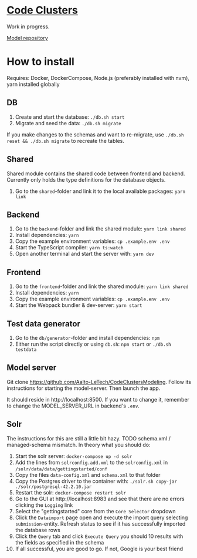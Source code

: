 # [Code Clusters](https://github.com/Aalto-LeTech/CodeClusters)

Work in progress.

[Model repository](https://github.com/Aalto-LeTech/CodeClustersModeling)

# How to install

Requires: Docker, DockerCompose, Node.js (preferably installed with nvm), yarn installed globally

## DB

1. Create and start the database: `./db.sh start`
2. Migrate and seed the data: `./db.sh migrate`

If you make changes to the schemas and want to re-migrate, use `./db.sh reset && ./db.sh migrate` to recreate the tables.

## Shared

Shared module contains the shared code between frontend and backend. Currently only holds the type definitions for the database objects.

1. Go to the `shared`-folder and link it to the local available packages: `yarn link`

## Backend

1. Go to the `backend`-folder and link the shared module: `yarn link shared`
2. Install dependencies: `yarn`
3. Copy the example environment variables: `cp .example.env .env`
4. Start the TypeScript compiler: `yarn ts:watch`
5. Open another terminal and start the server with: `yarn dev`

## Frontend

1. Go to the `frontend`-folder and link the shared module: `yarn link shared`
2. Install dependencies: `yarn`
3. Copy the example environment variables: `cp .example.env .env`
4. Start the Webpack bundler & dev-server: `yarn start`

## Test data generator

1. Go to the `db/generator`-folder and install dependencies: `npm`
2. Either run the script directly or using `db.sh`: `npm start` or `./db.sh testdata`

## Model server

Git clone https://github.com/Aalto-LeTech/CodeClustersModeling. Follow its instructions for starting the model-server. Then launch the app.

It should reside in http://localhost:8500. If you want to change it, remember to change the MODEL_SERVER_URL in backend's `.env`.

## Solr

The instructions for this are still a little bit hazy. TODO schema.xml / managed-schema mismatch. In theory what you should do:

1. Start the solr server: `docker-compose up -d solr`
2. Add the lines from `solrconfig.add.xml` to the `solrconfig.xml` in `/solr/data/data/gettingstarted/conf`
3. Copy the files `data-config.xml` and `schema.xml` to that folder
4. Copy the Postgres driver to the container with: `./solr.sh copy-jar ./solr/postgresql-42.2.10.jar`
5. Restart the solr: `docker-compose restart solr`
6. Go to the GUI at http://localhost:8983 and see that there are no errors clicking the `Logging` link
7. Select the "gettingstarted" core from the `Core Selector` dropdown
8. Click the `Dataimport` page open and execute the import query selecting `submission`-entity. Refresh status to see if it has successfully imported the database rows
9. Click the `Query` tab and click `Execute Query` you should 10 results with the fields as specified in the schema
10. If all successful, you are good to go. If not, Google is your best friend